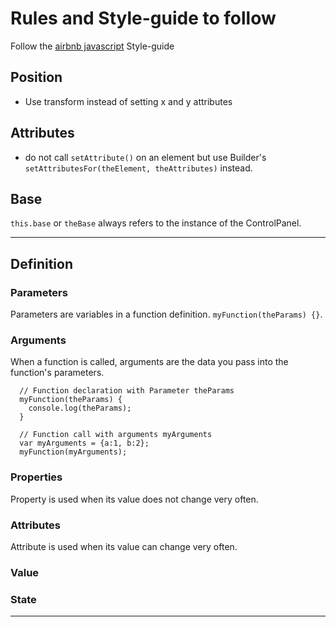 # Rules and Style-guide to follow


Follow the [airbnb javascript](https://github.com/airbnb/javascript) Style-guide


## Position
  - Use transform instead of setting x and y attributes


## Attributes

  - do not call `setAttribute()` on an element but use Builder's `setAttributesFor(theElement, theAttributes)` instead.


## Base
`this.base` or `theBase` always refers to the instance of the ControlPanel.

---------------------------------------------

## Definition

### Parameters
Parameters are variables in a function definition. `myFunction(theParams) {}`.

### Arguments
When a function is called, arguments are the data you pass into the function's parameters.

```
  // Function declaration with Parameter theParams
  myFunction(theParams) {
    console.log(theParams);
  }

  // Function call with arguments myArguments
  var myArguments = {a:1, b:2};
  myFunction(myArguments);
```

### Properties
Property is used when its value does not change very often.

### Attributes
Attribute is used when its value can change very often.


### Value

### State




---------------------------------------------
